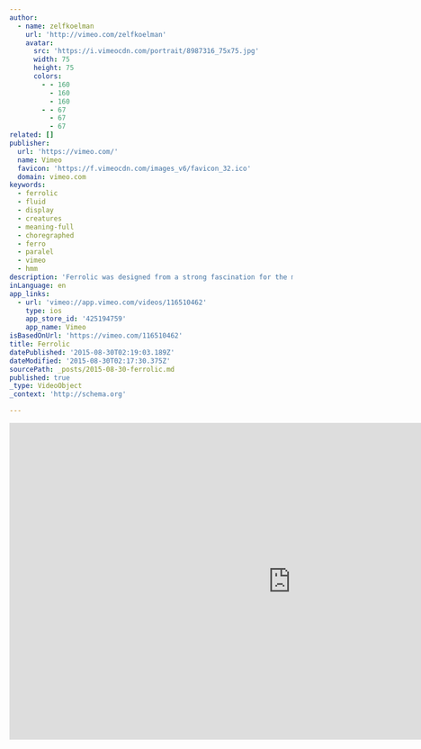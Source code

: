 ```yaml
---
author:
  - name: zelfkoelman
    url: 'http://vimeo.com/zelfkoelman'
    avatar:
      src: 'https://i.vimeocdn.com/portrait/8987316_75x75.jpg'
      width: 75
      height: 75
      colors:
        - - 160
          - 160
          - 160
        - - 67
          - 67
          - 67
related: []
publisher:
  url: 'https://vimeo.com/'
  name: Vimeo
  favicon: 'https://f.vimeocdn.com/images_v6/favicon_32.ico'
  domain: vimeo.com
keywords:
  - ferrolic
  - fluid
  - display
  - creatures
  - meaning-full
  - choregraphed
  - ferro
  - paralel
  - vimeo
  - hmm
description: 'Ferrolic was designed from a strong fascination for the magical material Ferro Fluid. The natural dynamics of this fluid makes that this display bridges the gap between everyday digital screens and tangible reality. Because the fluid behaves in a unpredictable way, it is possible to give the bodies perceived in the Ferrolic display a strong reference to living creatures.'
inLanguage: en
app_links:
  - url: 'vimeo://app.vimeo.com/videos/116510462'
    type: ios
    app_store_id: '425194759'
    app_name: Vimeo
isBasedOnUrl: 'https://vimeo.com/116510462'
title: Ferrolic
datePublished: '2015-08-30T02:19:03.189Z'
dateModified: '2015-08-30T02:17:30.375Z'
sourcePath: _posts/2015-08-30-ferrolic.md
published: true
_type: VideoObject
_context: 'http://schema.org'

---
```

<iframe src="https://cdn.embedly.com/widgets/media.html?src=https%3A%2F%2Fplayer.vimeo.com%2Fvideo%2F116510462&amp;url=https%3A%2F%2Fvimeo.com%2F116510462&amp;image=http%3A%2F%2Fi.vimeocdn.com%2Fvideo%2F530063844_1280.jpg&amp;key=b7d04c9b404c499eba89ee7072e1c4f7&amp;type=text%2Fhtml&amp;schema=vimeo" width="1000" height="563" scrolling="no" frameborder="0" allowfullscreen="allowfullscreen" style=""></iframe>